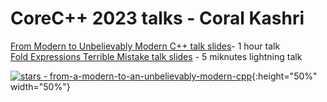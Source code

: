 # CoreC++ 2023 talks - Coral Kashri

[From Modern to Unbelievably Modern C++ talk slides](from-a-modern-to-an-unbelievably-modern-cpp.html)- 1 hour talk<br>
[Fold Expressions Terrible Mistake talk slides](fold-expressions-terrible-mistake.html) - 5 miknutes lightning talk<be>

[![stars - from-a-modern-to-an-unbelievably-modern-cpp](https://img.shields.io/github/stars/coralkashri/from-a-modern-to-an-unbelievably-modern-cpp?style=social)](https://github.com/coralkashri/from-a-modern-to-an-unbelievably-modern-cpp){:height="50%" width="50%"}
